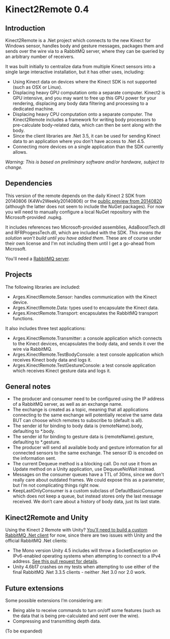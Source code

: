 # Kinect2Remote  0.4

## Introduction

Kinect2Remote is a .Net project which connects to the new Kinect for Windows sensor, handles body and gesture messages, packages them and sends over the wire via to a RabbitMQ server, where they can be queried by an arbitrary number of receivers.

It was built initially to centralize data from multiple Kinect sensors into a single large interactive installation, but it has other uses, including:

* Using Kinect data on devices where the Kinect SDK is not supported (such as OSX or Linux).
* Displacing heavy GPU computation onto a separate computer.  Kinect2 is GPU intensive, and you may want to free up this GPU power for your rendering, displacing any body data filtering and processing to a dedicated machine.
* Displacing heavy CPU computation onto a separate computer. The Kinect2Remote includes a framework for writing body processors to pre-calculate body-related data, which can then be sent along with the body.
* Since the client libraries are .Net 3.5, it can be used for sending Kinect data to an application where you don't have access to .Net 4.5.
* Connecting more devices on a single application than the SDK currently allows.

_Warning: This is based on preliminary software and/or hardware, subject to change._

## Dependencies

This version of the remote depends on the daily Kinect 2 SDK from 20140806 (K4Wv2Weekly20140806) or the [public preview from 20140820](http://www.microsoft.com/en-us/download/details.aspx?id=43661) (although the latter does not seem to include the NuGet packages).  For now you will need to manually configure a local NuGet repository with the Microsoft-provided .nupkg. 

It includes references two Microsoft-provided assemblies, AdaBoostTech.dll and RFRProgessTech.dll, which are included with the SDK. _This means the solution won't build until you have added them_.  These are of course under their own license and I'm not including them until I get a go-ahead from Microsoft.

You'll need a [RabbitMQ server](http://rabbitmq.com).

## Projects 

The following libraries are included:

* Arges.KinectRemote.Sensor: handles communication with the Kinect device.
* Arges.KinectRemote.Data: types used to encapsulate the Kinect data.
* Arges.KinectRemote.Transport: encapsulates the RabbitMQ transport functions.

It also includes three test applications:

* Arges.KinectRemote.Transmitter: a console application which connects to the Kinect devices, encapsulates the body data, and sends it over the wire via RabbitMQ.
* Arges.KinectRemote.TestBodyConsole: a test console application which receives Kinect body data and logs it.
* Arges.KinectRemote.TestGestureConsole: a test console application which receives Kinect gesture data and logs it.


## General notes

* The producer and consumer need to be configured using the IP address of a RabbitMQ server, as well as an exchange name.
* The exchange is created as a topic, meaning that all applications connecting to the same exchange will potentially receive the same data BUT can choose which remotes to subscribe to (default is all).
* The sender id for binding to body data is {remoteName}.body, defaulting to *.body.
* The sender id for binding to gesture data is {remoteName}.gesture, defaulting to *.gesture.
* The producer will send all available body and gesture information for all connected sensors to the same exchange. The sensor ID is encoded on the information sent.
* The current Dequeue method is a blocking call.  Do not use it from an Update method on a Unity application, use DequeueNoWait instead.
* Messages on the consumer queues have a TTL of 30ms, since we don't really care about outdated frames. We could expose this as a parameter, but I'm not complicating things right now.
* KeepLastOnlyConsumer is a custom subclass of DefaultBasicConsumer which does not keep a queue, but instead stores only the last message received.  We don’t care about a history of body data, just its last state.


## Kinect2Remote and Unity

Using the Kinect 2 Remote with Unity?  [You'll need to build a custom RabbitMQ .Net client](https://github.com/ricardojmendez/rabbitmq-dotnet-client) for now, since there are two issues with Unity and the official RabbitMQ .Net clients:

* The Mono version Unity 4.5 includes will throw a SocketException on IPv6-enabled operating systems when attempting to connect to a IPv4 address.  [See this pull request for details](https://github.com/rabbitmq/rabbitmq-dotnet-client/pull/24).
* Unity 4.6b17 crashes on my tests when attempting to use either of the final RabbitMQ .Net 3.3.5 clients - neither .Net 3.0 nor 2.0 work.


## Future extensions

Some possible extensions I’m considering are:

* Being able to receive commands to turn on/off some features (such as the data that is being pre-calculated and sent over the wire).
* Compressing and transmitting depth data.

(To be expanded)